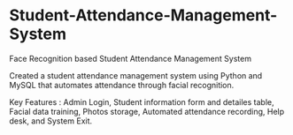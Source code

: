 # Student-Attendance-Management-System
Face Recognition based Student Attendance Management System

Created a student attendance management system using Python and MySQL that automates attendance through facial recognition.

Key Features : Admin Login, Student information form and detailes table, Facial data training, Photos storage, Automated attendance recording, Help desk, and System Exit.

